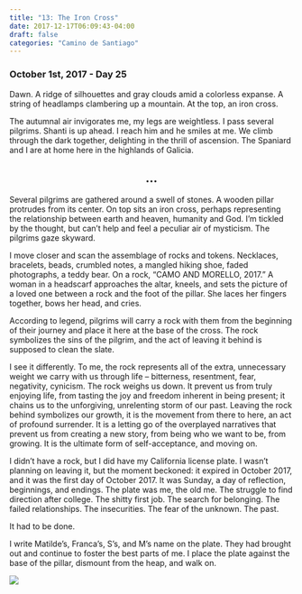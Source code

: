```yaml
---
title: "13: The Iron Cross"
date: 2017-12-17T06:09:43-04:00
draft: false
categories: "Camino de Santiago"
---
```


### October 1st, 2017 - Day 25
Dawn. A ridge of silhouettes and gray clouds amid a colorless expanse. A string of headlamps clambering up a mountain. At the top, an iron cross.

The autumnal air invigorates me, my legs are weightless. I pass several pilgrims. Shanti is up ahead. I reach him and he smiles at me. We climb through the dark together, delighting in the thrill of ascension. The Spaniard and I are at home here in the highlands of Galicia.
## <center>...</center>

Several pilgrims are gathered around a swell of stones. A wooden pillar protrudes from its center. On top sits an iron cross, perhaps representing the relationship between earth and heaven, humanity and God. I’m tickled by the thought, but can’t help and feel a peculiar air of mysticism. The pilgrims gaze skyward.

I move closer and scan the assemblage of rocks and tokens. Necklaces, bracelets, beads, crumbled notes, a mangled hiking shoe, faded photographs, a teddy bear. On a rock, “CAMO AND MORELLO, 2017.” A woman in a headscarf approaches the altar, kneels, and sets the picture of a loved one between a rock and the foot of the pillar. She laces her fingers together, bows her head, and cries.

According to legend, pilgrims will carry a rock with them from the beginning of their journey and place it here at the base of the cross. The rock symbolizes the sins of the pilgrim, and the act of leaving it behind is supposed to clean the slate.

I see it differently. To me, the rock represents all of the extra, unnecessary weight we carry with us through life – bitterness, resentment, fear, negativity, cynicism. The rock weighs us down. It prevent us from truly enjoying life, from tasting the joy and freedom inherent in being present; it chains us to the unforgiving, unrelenting storm of our past. Leaving the rock behind symbolizes our growth, it is the movement from there to here, an act of profound surrender. It is a letting go of the overplayed narratives that prevent us from creating a new story, from being who we want to be, from growing. It is the ultimate form of self-acceptance, and moving on.

I didn’t have a rock, but I did have my California license plate. I wasn’t planning on leaving it, but the moment beckoned: it expired in October 2017, and it was the first day of October 2017. It was Sunday, a day of reflection, beginnings, and endings. The plate was me, the old me. The struggle to find direction after college. The shitty first job. The search for belonging. The failed relationships. The insecurities. The fear of the unknown. The past.

It had to be done.

I write Matilde’s, Franca’s, S’s, and M’s name on the plate. They had brought out and continue to foster the best parts of me. I place the plate against the base of the pillar, dismount from the heap, and walk on.

![](/../images/cross.jpg)